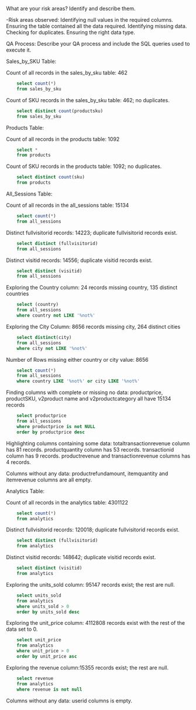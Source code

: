 What are your risk areas? Identify and describe them.

-Risk areas observed:
Identifying null values in the required columns.
Ensuring the table contained all the data required.
Identifying missing data. 
Checking for duplicates.
Ensuring the right data type.


QA Process:
Describe your QA process and include the SQL queries used to execute it.

Sales_by_SKU Table:

Count of all records in the sales_by_sku table: 462
```sql
    select count(*)
    from sales_by_sku
```

Count of SKU records in the sales_by_sku table: 462; no duplicates.
```sql
    select distinct count(productsku)
    from sales_by_sku
```

Products Table:

Count of all records in the products table: 1092
```sql
    select *
    from products
```

Count of SKU records in the products table: 1092; no duplicates.
```sql
    select distinct count(sku)
    from products
```

All_Sessions Table:

Count of all records in the all_sessions table: 15134
```sql
    select count(*)
    from all_sessions
```

Distinct fullvisitorid records: 14223; duplicate fullvisitorid records exist.
```sql
    select distinct (fullvisitorid)
    from all_sessions
```

Distinct visitid records: 14556; duplicate visitid records exist.
```sql
    select distinct (visitid)
    from all_sessions
```

Exploring the Country column: 24 records missing country, 135 distinct countries 
```sql
    select (country)
    from all_sessions
    where country not LIKE '%not%'
```

Exploring the City Column: 8656 records missing city, 264 distinct cities
```sql
    select distinct(city)
    from all_sessions
    where city not LIKE '%not%'
```

Number of Rows missing either country or city value: 8656
```sql
    select count(*)
    from all_sessions
    where country LIKE '%not%' or city LIKE '%not%'
```

Finding columns with complete or missing no data: productprice, productSKU, v2product name and v2productcategory all have 15134 records
```sql
    select productprice
    from all_sessions
    where productprice is not NULL
    order by productprice desc
```

Highlighting columns containing some data:
totaltransactionrevenue column has 81 records.
productquantity column has 53 records.
transactionid column has 9 records.
productrevenue and transactionrevenue columns has 4 records.

Columns without any data:
productrefundamount, itemquantity and itemrevenue columns are all empty.

Analytics Table: 

Count of all records in the analytics table: 4301122
```sql
    select count(*)
    from analytics
```

Distinct fullvisitorid records: 120018; duplicate fullvisitorid records exist.
```sql
    select distinct (fullvisitorid)
    from analytics
```

Distinct visitid records: 148642; duplicate visitid records exist.
```sql
    select distinct (visitid)
    from analytics
```

Exploring the units_sold column: 95147 records exist; the rest are null.
```sql
    select units_sold
    from analytics
    where units_sold > 0
    order by units_sold desc
```

Exploring the unit_price column: 4112808 records exist with the rest of the data set to 0.
```sql
    select unit_price
    from analytics
    where unit_price > 0
    order by unit_price asc
```
 
Exploring the revenue column:15355 records exist; the rest are null.
```sql
    select revenue
    from analytics
    where revenue is not null
```

Columns without any data:
userid columns is empty.


    
